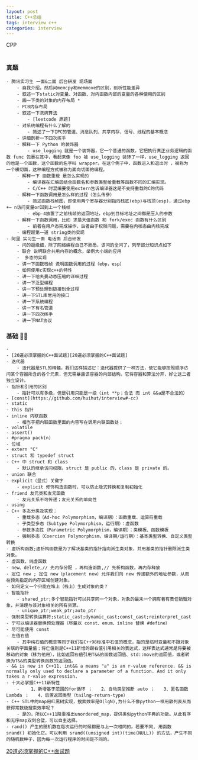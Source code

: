 ```yaml
---
layout: post
title: C++总结
tags: interview c++
categories: interview
---
```


CPP<br>
<br>

### 真题
    - 腾讯实习生 一面&二面 后台研发 现场面
        - 自我介绍，然后问memcpy和memmove的区别，剖析性能差异
        - 叙述一下static对变量、对函数、对内函数内部的变量的各种使用的区别
        - 画一下类的对象的内存布局 *
        - PCB内存布局
        - 叙述一下洗牌算法
            - [leetcode 原题]
        - 对系统编程有什么了解的
            - 简述了一下IPC的管道、消息队列、共享内存、信号、线程的基本概念
        - 详细剖析一下四次挥手
        - 解释一下 Python 的装饰器
            - use_logging 就是一个装饰器，它一个普通的函数，它把执行真正业务逻辑的函数 func 包裹在其中，看起来像 foo 被 use_logging 装饰了一样，use_logging 返回的也是一个函数，这个函数的名字叫 wrapper。在这个例子中，函数进入和退出时 ，被称为一个横切面，这种编程方式被称为面向切面的编程。
        - 解释一下 函数重载 是怎么实现的
            - 编译器在汇编层结合函数名和参数类型给重载等函数不同的汇编实现。
            - C/C++ 时混编要使用extern告诉编译器这是不支持重载的C的代码
        - 解释一下函数调用是怎么样的过程（怎么传參）
            - 简述函数栈帧图，即使用两个寄存器分别指向栈底(ebp)与栈顶(esp)，通过ebp +— n访问变量or回到上一个栈帧
            - ebp-4放置了之前栈帧的返回地址，ebp到目标地址之间都是压入的参数
        - 解释一下函数调用，比如 求最大值函数 和 fork/exec 函数有什么区别
            - 前者在用户态完成操作，后者由于权限问题，需要在内核态由内核完成
        - 编程题第一道 string类的实现
    - 阿里 实习生一面 电话面 后台研发
        - 问的超级细，除了网络编程自己不熟悉，该问的全问了，列举部分知识点如下
        - 联合 说明联合共用内存的概念，举例大小端的应用
        -  多态的实现
        - 讲一下函数栈帧 说明函数调用的过程（ebp，esp）
        - 如何使用c实现c++的特性
        - 讲一下哈夫曼动态压缩的详细过程
        - 讲一下泛型编程
        - 讲一下预处理到链接到全过程
        - 讲一下STL库常用的接口
        - 讲一下系统编程
        - 讲一下有名管道
        - 讲一下四次挥手
        - 讲一下NAT协议


### 基础 🤣🤣
    - 
    - [20道必须掌握的C++面试题][20道必须掌握的C++面试题]
    - 迭代器
        - 迭代器是STL的精髓，我们这样描述它：迭代器提供了一种方法，使它能够按照顺序访问某个容器所含的各个元素，但无需暴露该容器的内部结构。它将容器和算法分开，好让这二者独立设计。
    - 指针和引用的区别
        - 指针可以有多级，但是引用只能是一级（int **p；合法 而 int &&a是不合法的）
    - [const](https://github.com/huihut/interview#-cc)
    - static
    - this 指针
    - inline 内联函数
        - 相当于把内联函数里面的内容写在调用内联函数处；
    - volatile
    - assert()
    - #pragma pack(n)
    - 位域
    - extern "C"
    - struct 和 typedef struct
    - C++ 中 struct 和 class
        - 默认的继承访问权限。struct 是 public 的，class 是 private 的。
    - union 联合
    - explicit（显式）关键字
        - explicit 修饰构造函数时，可以防止隐式转换和复制初始化
    - friend 友元类和友元函数
        - 友元关系不可传递；友元关系的单向性
    - using
    - C++ 多态分类及实现：
        - 重载多态（Ad-hoc Polymorphism，编译期）：函数重载、运算符重载
        - 子类型多态（Subtype Polymorphism，运行期）：虚函数
        - 参数多态性（Parametric Polymorphism，编译期）：类模板、函数模板
        - 强制多态（Coercion Polymorphism，编译期/运行期）：基本类型转换、自定义类型转换
    - 虚析构函数;虚析构函数是为了解决基类的指针指向派生类对象，并用基类的指针删除派生类对象。
    - 虚函数、纯虚函数 
    - new、delete,// 先内存分配 ，再构造函数,// 先析构函数，再内存释放
    - 定位 new ; 定位 new（placement new）允许我们向 new 传递额外的地址参数，从而在预先指定的内存区域创建对象。
    - 如何定义一个只能在堆上（栈上）生成对象的类？
    - 智能指针
        - shared_ptr;多个智能指针可以共享同一个对象，对象的最末一个拥有着有责任销毁对象，并清理与该对象相关的所有资源。
        - unique_ptr;weak_ptr;auto_ptr
    - 强制类型转换运算符;static_cast;dynamic_cast;const_cast;reinterpret_cast
    - 宁可以编译器替换预处理器（尽量以 const、enum、inline 替换 #define）
    - 尽可能使用 const
    - 左值右值
        - 其中纯右值的概念等同于我们在C++98标准中右值的概念，指的是临时变量和不跟对象关联的字面量值；将亡值则是C++11新增的跟右值引用相关的表达式，这样表达式通常是将要被移动的对象（移为他用），比如返回右值引用T&&的函数返回值、std::move的返回值，或者转换为T&&的类型转换函数的返回值。
    - && is new in C++11. int&& a means "a" is an r-value reference. && is normally only used to declare a parameter of a function. And it only takes a r-value expression. 
    - 十大必掌握C++11新特性
        - 　　1、新增基于范围的for循环 ；　　2、自动类型推断 auto ；　　3、匿名函数 Lambda ；　　4、后置返回类型（tailng-return-type）
    - C++ STL中的map用红黑树实现，搜索效率是O(lgN),为什么不像python一样用散列表从而获得常数级搜索效率呢？  
        - 是的，所以C++11隆重推出unordered_map，提供类似python字典的功能。从此有序和无序map双剑合璧，可以自主选择。
    - rand() 产生的随机数在每次运行的时候都是与上一次相同的。若要不同, 用函数 srand() 初始化它。可以利用 srand((unsigned int)(time(NULL)) 的方法，产生不同的随机数种子，因为每一次运行程序的时间是不同的。


    








[20道必须掌握的C++面试题](https://m.w3cschool.cn/cpp/cpp-a9no2ppi.html)
